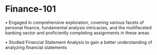 # Finance-101

• Engaged in comprehensive exploration, covering various facets of personal finance, fundamental analysis
intricacies, and the multifaceted banking sector and proficiently completing assignments in these areas

• Studied Financial Statement Analysis to gain a better understanding of analyzing financial statements
